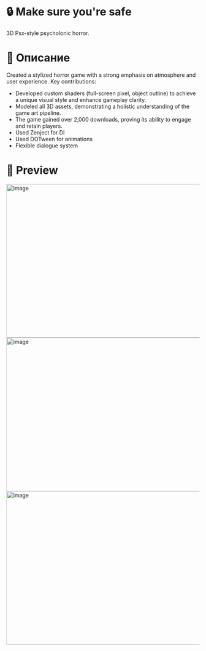 # 🔒 Make sure you're safe
3D Psx-style psycholonic horror.

# 📖 Описание
Created a stylized horror game with a strong emphasis on atmosphere and user experience. Key contributions:
- Developed custom shaders (full-screen pixel, object outline) to achieve a unique visual style and enhance gameplay clarity.
- Modeled all 3D assets, demonstrating a holistic understanding of the game art pipeline.
- The game gained over 2,000 downloads, proving its ability to engage and retain players.
- Used Zenject for DI
- Used DOTween for animations
- Flexible dialogue system

# 🚀 Preview
<img width="720" height="400" alt="image" src="https://img.itch.zone/aW1nLzIyMzMxMzIzLmdpZg==/original/XYK7uQ.gif" />
<img width="720" height="400" alt="image" src="https://github.com/user-attachments/assets/ce3689b4-57c5-43fd-aadc-f545708611c3" />
<img width="720" height="400" alt="image" src="https://img.itch.zone/aW1nLzIyMzMxMzEwLmdpZg==/original/Io%2FgMY.gif" />

